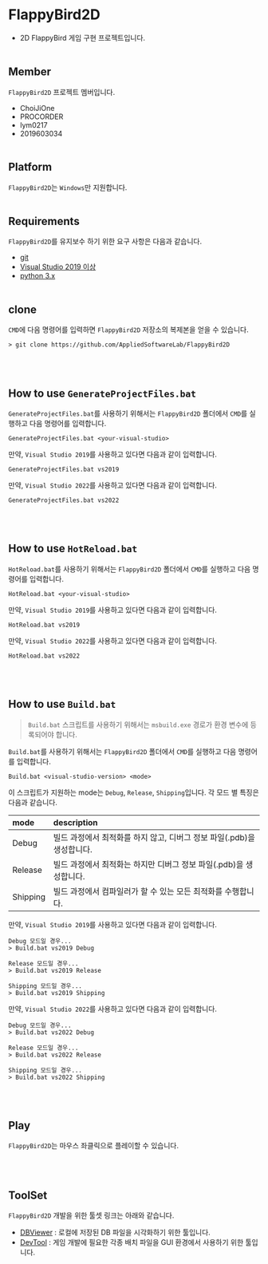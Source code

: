 # FlappyBird2D
- 2D FlappyBird 게임 구현 프로젝트입니다.
<br><br>


## Member
`FlappyBird2D` 프로젝트 멤버입니다.

- ChoiJiOne
- PROCORDER
- lym0217
- 2019603034
<br><br>


## Platform

`FlappyBird2D`는 `Windows`만 지원합니다.
<br><br>


## Requirements

`FlappyBird2D`를 유지보수 하기 위한 요구 사항은 다음과 같습니다.
- [git](https://git-scm.com/)
- [Visual Studio 2019 이상](https://visualstudio.microsoft.com/ko/)
- [python 3.x](https://www.python.org/downloads/)
<br><br>


## clone

`CMD`에 다음 명령어를 입력하면 `FlappyBird2D` 저장소의 복제본을 얻을 수 있습니다.
```
> git clone https://github.com/AppliedSoftwareLab/FlappyBird2D
```
<br><br>


## How to use `GenerateProjectFiles.bat`

`GenerateProjectFiles.bat`를 사용하기 위해서는 `FlappyBird2D` 폴더에서 `CMD`를 실행하고 다음 명령어를 입력합니다.
```
GenerateProjectFiles.bat <your-visual-studio>
```

만약, `Visual Studio 2019`를 사용하고 있다면 다음과 같이 입력합니다.
```
GenerateProjectFiles.bat vs2019
```

만약, `Visual Studio 2022`를 사용하고 있다면 다음과 같이 입력합니다.
```
GenerateProjectFiles.bat vs2022
```
<br><br>


## How to use `HotReload.bat`

`HotReload.bat`를 사용하기 위해서는 `FlappyBird2D` 폴더에서 `CMD`를 실행하고 다음 명령어를 입력합니다.
```
HotReload.bat <your-visual-studio>
```

만약, `Visual Studio 2019`를 사용하고 있다면 다음과 같이 입력합니다.
```
HotReload.bat vs2019
```

만약, `Visual Studio 2022`를 사용하고 있다면 다음과 같이 입력합니다.
```
HotReload.bat vs2022
```
<br><br>


## How to use `Build.bat`

> `Build.bat` 스크립트를 사용하기 위해서는 `msbuild.exe` 경로가 환경 변수에 등록되어야 합니다.

`Build.bat`를 사용하기 위해서는 `FlappyBird2D` 폴더에서 `CMD`를 실행하고 다음 명령어를 입력합니다.
```
Build.bat <visual-studio-version> <mode>
```

이 스크립트가 지원하는 mode는 `Debug`, `Release`, `Shipping`입니다. 각 모드 별 특징은 다음과 같습니다.

| mode | description |
|:---|:---|
| Debug |  빌드 과정에서 최적화를 하지 않고, 디버그 정보 파일(.pdb)을 생성합니다. |
| Release |  빌드 과정에서 최적화는 하지만 디버그 정보 파일(.pdb)을 생성합니다. |
| Shipping | 빌드 과정에서 컴파일러가 할 수 있는 모든 최적화를 수행합니다. | 

만약, `Visual Studio 2019`를 사용하고 있다면 다음과 같이 입력합니다.
```
Debug 모드일 경우...
> Build.bat vs2019 Debug

Release 모드일 경우...
> Build.bat vs2019 Release

Shipping 모드일 경우...
> Build.bat vs2019 Shipping
```

만약, `Visual Studio 2022`를 사용하고 있다면 다음과 같이 입력합니다.
```
Debug 모드일 경우...
> Build.bat vs2022 Debug

Release 모드일 경우...
> Build.bat vs2022 Release

Shipping 모드일 경우...
> Build.bat vs2022 Shipping
```
<br><br>



## Play

`FlappyBird2D`는 마우스 좌클릭으로 플레이할 수 있습니다.

<br><br>


## ToolSet

`FlappyBird2D` 개발을 위한 툴셋 링크는 아래와 같습니다.
- [DBViewer](https://github.com/AppliedSoftwareLab/DBViewer) : 로컬에 저장된 DB 파일을 시각화하기 위한 툴입니다.
- [DevTool](https://github.com/AppliedSoftwareLab/DevTool) : 게임 개발에 필요한 각종 배치 파일을 GUI 환경에서 사용하기 위한 툴입니다.
